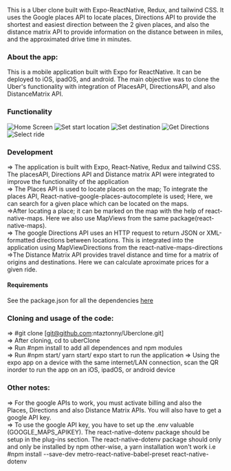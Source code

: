 This is a Uber clone built with Expo-ReactNative, Redux, and tailwind CSS. It uses the Google places API to locate places, Directions API to provide the shortest and easiest direction between the 2 given places, and also the distance matrix API to provide information on the distance between in miles, and the approximated drive time in minutes.

### About the app:

This is a mobile application built with Expo for ReactNative. It can be deployed to iOS, ipadOS, and android. The main objective was to clone the Uber's functionality with integration of PlacesAPI, DirectionsAPI, and also DistanceMatrix API.

### Functionality
![Home Screen](tree/master/uberClone/Images/Screen1_home.PNG)
![Set start location](tree/master/uberClone/Images/Screen2_setOrigin.PNG)
![Set destination](tree/master/uberClone/Images/Screen3_Destination.PNG)
![Get Directions](tree/master/uberClone/Images/Screen4_Directions.PNG)
![Select ride](tree/master/uberClone/Images/Screen5_SelectRide.PNG)

### Development

=> The application is built with Expo, React-Native, Redux and tailwind CSS. The placesAPI, Directions API and Distance matrix API were integrated to improve the functionality of the application<br/>
=> The Places API is used to locate places on the map; To integrate the places API, React-native-google-places-autocomplete is used; Here, we can search for a given place which can be located on the maps.<br/>
=>After locating a place; it can be marked on the map with the help of react-native-maps. Here we also use MapViews from the same package(react-native-maps).<br/>
=> The google Directions API uses an HTTP request to return JSON or XML-formatted directions between locations. This is integrated into the application using MapViewDirections from the react-native-maps-directions<br />
=>The Distance Matrix API provides travel distance and time for a matrix of origins and destinations. Here we can calculate aproximate prices for a given ride.

#### Requirements

See the package.json for all the dependencies [here](uberClone/package.json)

### Cloning and usage of the code:

=> #git clone [git@github.com:ntaztonny/Uberclone.git]<br />
=> After cloning, cd to uberClone<br />
=> Run #npm install to add all dependences and npm modules<br />
=> Run #npm start/ yarn start/ expo start to run the application
=> Using the expo app on a device with the same internet/LAN connection, scan the QR inorder to run the app on an iOS, ipadOS, or android device

### Other notes:

=> For the google APIs to work, you must activate billing and also the Places, Directions and also Distance Matrix APIs. You will also have to get a google API key.<br/>
=> To use the google API key, you have to set up the .env valuable (GOOGLE_MAPS_APIKEY). The react-native-dotenv package should be setup in the plug-ins section. The react-native-dotenv package should only and only be installed by npm other-wise, a yarn installation won't work i.e <br/>
#npm install --save-dev metro-react-native-babel-preset react-native-dotenv <br/>
